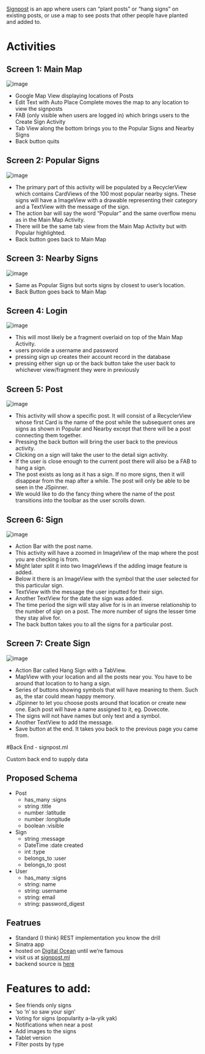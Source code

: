 [Signpost](/screenshots/Metaphor.jpg) is an app where users can “plant posts” or “hang signs” on existing posts, or use a map to see posts that other people have planted and added to. 

# Activities

## Screen 1: Main Map

![image](/screenshots/Screen.Main.jpg)
- Google Map View displaying locations of Posts
- Edit Text with Auto Place Complete moves the map to any location to view the signposts
- FAB (only visible when users are logged in) which brings users to the Create Sign Activity
- Tab View along the bottom brings you to the Popular Signs and Nearby Signs 
- Back button quits


## Screen 2: Popular Signs

![image](/screenshots/Screen.Popular.jpg)

- The primary part of this activity will be populated by a RecyclerView which contains CardViews of the 100 most popular nearby signs. These signs will have a ImageView with a drawable representing their category and a TextView with the message of the sign.
- The action bar will say the word “Popular” and the same overflow menu as in the Main Map Activity.
- There will be the same tab view from the Main Map Activity but with Popular highlighted.
- Back button goes back to Main Map


## Screen 3: Nearby Signs

![image](/screenshots/Screen.Nearby.jpg)

- Same as Popular Signs but sorts signs by closest to user’s location.
- Back Button goes back to Main Map


## Screen 4: Login

![image](/screenshots/Screen.Login.jpg) 

- This will most likely be a fragment overlaid on top of the Main Map Activity. 
- users provide a username and password
- pressing sign up creates their account record in the database
- pressing either sign up or the back button take the user back to whichever view/fragment they were in previously


## Screen 5: Post

![image](/screenshots/Screen.Post.jpg)

- This activity will show a specific post. It will consist of a RecyclerView whose first Card is the name of the post while the subsequent ones are signs as shown in Popular and Nearby except that there will be a post connecting them together.
- Pressing the back button will bring the user back to the previous activity.
- Clicking on a sign will take the user to the detail sign activity.
- If the user is close enough to the current post there will also be a FAB to hang a sign.
- The post exists as long as it has a sign. If no more signs, then it will disappear from the map after a while. The post will only be able to be seen in the JSpinner.
- We would like to do the fancy thing where the name of the post transitions into the toolbar as the user scrolls down.


## Screen 6: Sign

![image](/screenshots/Screen.Sign.jpg)

- Action Bar with the post name.
- This activity will have a zoomed in ImageView of the map where the post you are checking is from.
- Might later split it into two ImageViews if the adding image feature is added.
- Below it there is an ImageView with the symbol that the user selected for this particular sign.
- TextView with the message the user inputted for their sign.
- Another TextView for the date the sign was added. 
- The time period the sign will stay alive for is in an inverse relationship to the number of sign on a post. The more number of signs the lesser time they stay alive for.
- The back button takes you to all the signs for a particular post.


## Screen 7: Create Sign

![image](/screenshots/Screen.Create.jpg)

- Action Bar called Hang Sign with a TabView.
- MapView with your location and all the posts near you. You have to be around that location to to hang a sign.
- Series of buttons showing symbols that will have meaning to them. Such as, the star could mean happy memory.
- JSpinner to let you choose posts around that location or create new one. Each post will have a name assigned to it, eg. Dovecote.
- The signs will not have names but only text and a symbol.
- Another TextView to add the message.
- Save button at the end. It takes you back to the previous page you came from.

#Back End - signpost.ml

Custom back end to supply data

## Proposed Schema

- Post
    - has_many :signs
    - string :title
    - number :latitude
    - number :longitude
    - boolean :visible
- Sign
    - string :message
    - DateTime :date created
    - int :type 
    - belongs_to :user
    - belongs_to :post
- User
    - has_many :signs
    - string: name
    - string: username
    - string: email
    - string: password_digest

## Featrues

- Standard (I think) REST implementation you know the drill
- Sinatra app
- hosted on [Digital Ocean](http://www.digitalocean.com) until we’re famous
- visit us at [signpost.ml](http://www.signpost.ml)
- backend source is [here](http://www.github.com/trevorsargent/signpost.ml) 

# Features to add:

- See friends only signs
- ‘so ‘n’ so saw your sign’
- Voting for signs (popularity a-la-yik yak)
- Notifications when near a post
- Add images to the signs
- Tablet version
- Filter posts by type 
